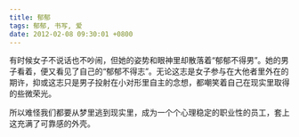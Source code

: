```yaml
---
title: 郁郁
tags: 郁郁, 书写, 爱
date: 2012-02-08 09:30:01 +0800
---
```



有时候女子不说话也不吵闹，但她的姿势和眼神里却散落着“郁郁不得男”。她的男子看着，便又看见了自己的“郁郁不得志”。无论这志是女子参与在大他者里外在的期许，抑或这志只是男子投射在小对形里自主的念想，都嘲笑着自己在现实里取得的些微荣光。

所以难怪我们都要从梦里逃到现实里，成为一个个心理稳定的职业性的员工，套上这充满了可靠感的外壳。

